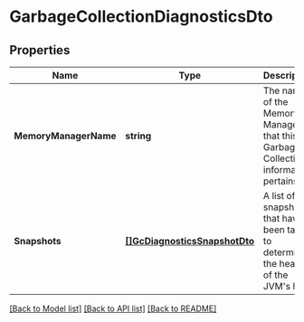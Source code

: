 # GarbageCollectionDiagnosticsDto

## Properties
Name | Type | Description | Notes
------------ | ------------- | ------------- | -------------
**MemoryManagerName** | **string** | The name of the Memory Manager that this Garbage Collection information pertains to | [optional] [default to null]
**Snapshots** | [**[]GcDiagnosticsSnapshotDto**](GCDiagnosticsSnapshotDTO.md) | A list of snapshots that have been taken to determine the health of the JVM&#39;s heap | [optional] [default to null]

[[Back to Model list]](../README.md#documentation-for-models) [[Back to API list]](../README.md#documentation-for-api-endpoints) [[Back to README]](../README.md)


